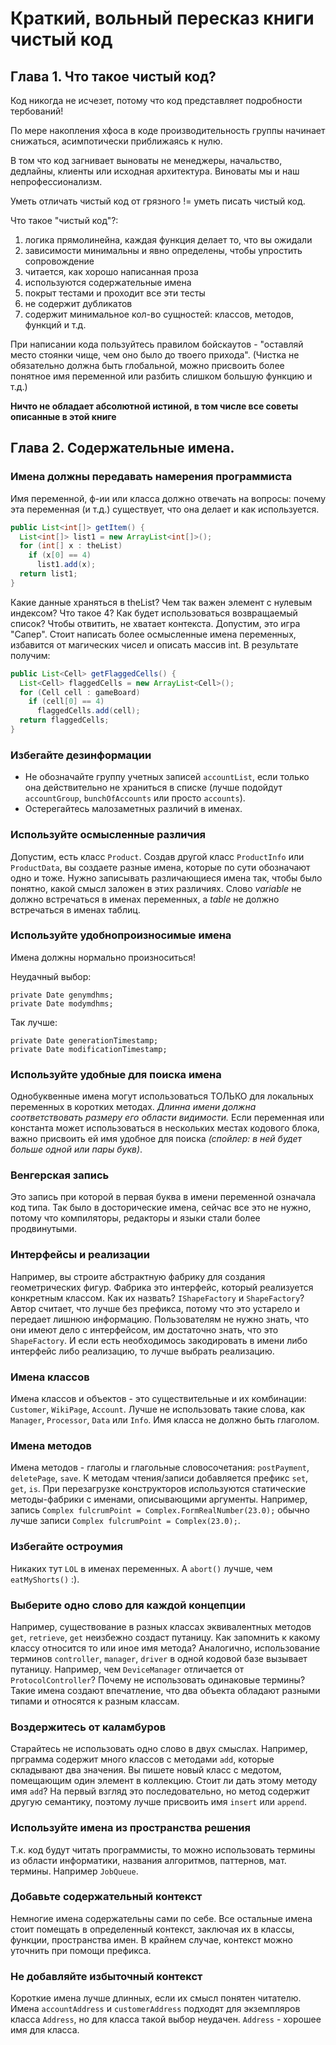 # Краткий, вольный пересказ книги чистый код

## Глава 1. Что такое чистый код?

Код никогда не исчезет, потому что код представляет подробности тербований! 

По мере накопления хфоса в коде производительность группы начинает снижаться, асимпотически приближаясь к нулю.

В том что код загнивает выноваты не менеджеры, начальство, дедлайны, клиенты или исходная архитектура. Виноваты мы и наш непрофессионализм.

Уметь отличать чистый код от грязного != уметь писать чистый код.

Что такое "чистый код"?:
1. логика прямолинейна, каждая функция делает то, что вы ожидали
2. зависимости минимальны и явно определены, чтобы упростить сопровождение
3. читается, как хорошо написанная проза
4. используются содержательные имена
5. покрыт тестами и проходит все эти тесты
6. не содержит дубликатов
7. содержит минимальное кол-во сущностей: классов, методов, функций и т.д.

При написании кода пользуйтесь правилом бойскаутов - "оставляй место стоянки чище, чем оно было до твоего прихода". (Чистка не обязательно должна быть глобальной, можно присвоить более понятное имя переменной или разбить слишком большую функцию и т.д.)

**Ничто не обладает абсолютной истиной, в том числе все советы описанные в этой книге**

## Глава 2. Содержательные имена.
### Имена должны передавать намерения программиста
Имя переменной, ф-ии или класса должно отвечать на вопросы: почему эта переменная (и т.д.) существует, что она делает и как используется.

```Java
public List<int[]> getItem() {
  List<int[]> list1 = new ArrayList<int[]>();
  for (int[] x : theList)
    if (x[0] == 4)
      list1.add(x);
  return list1;
}
```

Какие данные храняться в theList? Чем так важен элемент с нулевым индексом? Что такое 4? Как будет использоваться возвращаемый список? Чтобы отвитить, не хватает контекста. Допустим, это игра "Сапер". Стоит написать более осмысленные имена переменных, избавится от магических чисел и описать массив int. В результате получим:

```Java
public List<Cell> getFlaggedCells() {
  List<Cell> flaggedCells = new ArrayList<Cell>();
  for (Cell cell : gameBoard)
    if (cell[0] == 4)
      flaggedCells.add(cell);
  return flaggedCells;
}
```

### Избегайте дезинформации
* Не обозначайте группу учетных записей `accountList`, если только она действительно не храниться в списке (лучше подойдут `accountGroup`, `bunchOfAccounts` или просто `accounts`).
* Остерегайтесь малозаметных различий в именах.

### Используйте осмысленные различия
Допустим, есть класс `Product`. Создав другой класс `ProductInfo` или `ProductData`, вы создаете разные имена, которые по сути обозначают одно и тоже. Нужно записывать различающиеся имена так, чтобы было понятно, какой смысл заложен в этих различиях.
Слово *variable* не должно встречаться в именах переменных, а *table* не должно встречаться в именах таблиц.

### Используйте удобнопроизносимые имена
Имена должны нормально произноситься!

Неудачный выбор:
```
private Date genymdhms;
private Date modymdhms;
```
Так лучше:
```
private Date generationTimestamp;
private Date modificationTimestamp;
```

### Используйте удобные для поиска имена
Однобуквенные имена могут использоваться ТОЛЬКО для локальных переменных в коротких методах. *Длинна имени должна соответствовать размеру его области видимости.* Если переменная или константа может использоваться в нескольких местах кодового блока, важно присвоить ей имя удобное для поиска *(спойлер: в ней будет больше одной или пары букв)*.

### Венгерская запись
Это запись при которой в первая буква в имени переменной означала код типа. Так было в досторические имена, сейчас все это не нужно, потому что компиляторы, редакторы и языки стали более продвинутыми.

### Интерфейсы и реализации
Например, вы строите абстрактную фабрику для создания геометрических фигур. Фабрика это интерфейс, который реализуется конкретным классом. Как их назвать? `IShapeFactory` и `ShapeFactory`? Автор считает, что лучше без префикса, потому что это устарело и передает лишнюю информацию. Пользователям не нужно знать, что они имеют дело с интерфейсом, им достаточно знать, что это `ShapeFactory`. И если есть необходимось закодировать в имени либо интерфейс либо реализацию, то лучше выбрать реализацию.

### Имена классов
Имена классов и объектов - это существительные и их комбинации: `Customer`, `WikiPage`, `Account`. Лучше не использовать такие слова, как `Manager`, `Processor`, `Data` или `Info`. Имя класса не должно быть глаголом.

### Имена методов
Имена методов - глаголы и глагольные словосочетания: `postPayment`, `deletePage`, `save`. К методам чтения/записи добавляется префикс `set`, `get`, `is`.
При перезагрузке конструкторов используются статические методы-фабрики с именами, описывающими аргументы. Например, запись `Complex fulcrumPoint = Complex.FormRealNumber(23.0);` обычно лучше записи `Complex fulcrumPoint = Complex(23.0);`.

### Избегайте остроумия
Никаких тут `LOL` в именах переменных. А `abort()` лучше, чем `eatMyShorts()` :).

### Выберите одно слово для каждой концепции
Например, существование в разных классах эквивалентных методов `get`, `retrieve`, `get` неизбежно создаст путаницу. Как запомнить к какому классу относится то или иное имя метода? Аналогично, использование терминов `controller`, `manager`, `driver` в одной кодовой базе вызывает путаницу. Например, чем `DeviceManager` отличается от `ProtocolController`? Почему не использовать одинаковые термины? Такие имена создают впечатление, что два объекта обладают разными типами и относятся к разным классам.

### Воздержитесь от каламбуров
Старайтесь не использовать одно слово в двух смыслах. Например, прграмма содержит много классов с методами `add`, которые складывают два значения. Вы пишете новый класс с медотом, помещающим один элемент в коллекцию. Стоит ли дать этому методу имя `add`? На первый взгляд это последовательно, но метод содержит другую семантику, поэтому лучше присвоить имя `insert` или `append`.

### Используйте имена из пространства решения
Т.к. код будут читать программисты, то можно использовать термины из области информатики, названия алгоритмов, паттернов, мат. термины. Например `JobQueue`.

### Добавьте содержательный контекст
Немногие имена содержательны сами по себе. Все остальные имена стоит помещать в определенный контекст, заключая их в классы, функции, пространства имен. В крайнем случае, контекст можно уточнить при помощи префикса.

### Не добавляйте избыточный контекст
Короткие имена лучше длинных, если их смысл понятен читателю. Имена `accountAddress` и `customerAddress` подходят для экземпляров класса `Address`, но для класса такой выбор неудачен. `Address` - хорошее имя для класса.
